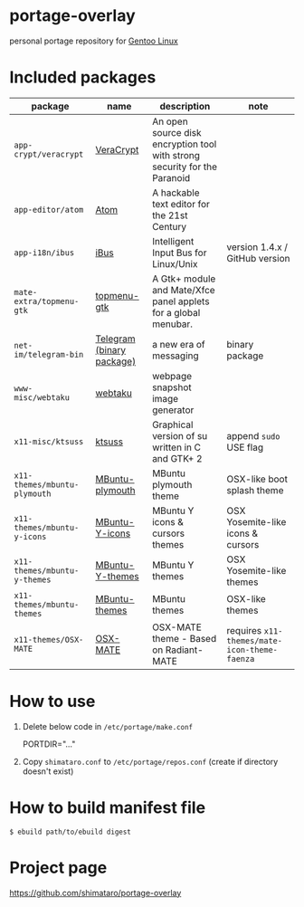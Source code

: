 portage-overlay
===============

personal portage repository for [Gentoo Linux](http://www.gentoo.org/)

# Included packages

| package | name | description | note |
|---------|------|-------------|------|
| `app-crypt/veracrypt` | [VeraCrypt](https://veracrypt.codeplex.com/) | An open source disk encryption tool with strong security for the Paranoid | |
| `app-editor/atom` | [Atom](https://atom.io/) | A hackable text editor for the 21st Century | |
| `app-i18n/ibus` | [iBus](https://github.com/ibus/ibus/wiki) | Intelligent Input Bus for Linux/Unix | version 1.4.x / GitHub version |
| `mate-extra/topmenu-gtk` | [topmenu-gtk](https://git.javispedro.com/cgit/topmenu-gtk.git/about/) | A Gtk+ module and Mate/Xfce panel applets for a global menubar. | |
| `net-im/telegram-bin` | [Telegram (binary package)](https://telegram.org/) | a new era of messaging | binary package |
| `www-misc/webtaku` | [webtaku](https://github.com/shimataro/webtaku) | webpage snapshot image generator | |
| `x11-misc/ktsuss` | [ktsuss](https://github.com/nomius/ktsuss) | Graphical version of su written in C and GTK+ 2 | append `sudo` USE flag |
| `x11-themes/mbuntu-plymouth` | [MBuntu-plymouth](https://launchpad.net/~noobslab/+archive/ubuntu/themes) | MBuntu plymouth theme | OSX-like boot splash theme |
| `x11-themes/mbuntu-y-icons` | [MBuntu-Y-icons](https://launchpad.net/~noobslab/+archive/ubuntu/themes) | MBuntu Y icons & cursors themes | OSX Yosemite-like icons & cursors |
| `x11-themes/mbuntu-y-themes` | [MBuntu-Y-themes](https://launchpad.net/~noobslab/+archive/ubuntu/themes) | MBuntu Y themes | OSX Yosemite-like themes |
| `x11-themes/mbuntu-themes` | [MBuntu-themes](https://launchpad.net/~noobslab/+archive/ubuntu/themes) | MBuntu themes | OSX-like themes |
| `x11-themes/OSX-MATE` | [OSX-MATE](https://github.com/rohithmadhavan/OSX-MATE) | OSX-MATE theme - Based on Radiant-MATE | requires `x11-themes/mate-icon-theme-faenza` |

# How to use

1. Delete below code in `/etc/portage/make.conf`


    PORTDIR="..."

2. Copy `shimataro.conf` to `/etc/portage/repos.conf`
(create if directory doesn't exist)

# How to build manifest file

    $ ebuild path/to/ebuild digest

# Project page

https://github.com/shimataro/portage-overlay
